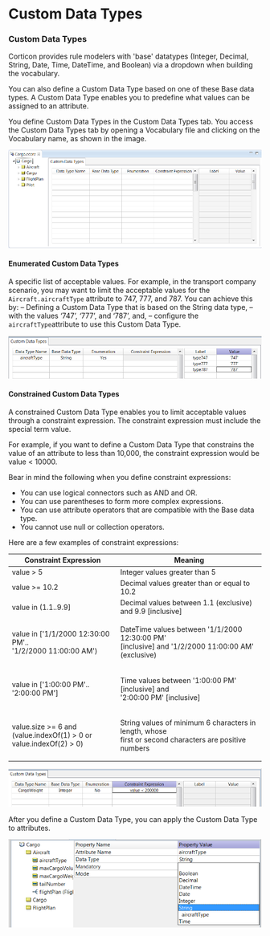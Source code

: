 # Custom Data Types

### Custom Data Types

Corticon provides rule modelers with 'base' datatypes (Integer, Decimal, String, Date, Time, DateTime, and Boolean) via a dropdown when building the vocabulary.&#x20;

You can also define a Custom Data Type based on one of these Base data types. A Custom Data Type enables you to predefine what values can be assigned to an attribute.

You define Custom Data Types in the Custom Data Types tab. You access the Custom Data Types tab by opening a Vocabulary file and clicking on the Vocabulary name, as shown in the image.

![](<../../../.gitbook/assets/image (22).png>)

#### Enumerated Custom Data Types

A specific list of acceptable values. For example, in the transport company scenario, you may want to limit the acceptable values for the `Aircraft.aircraftType` attribute to 747, 777, and 787. You can achieve this by: – Defining a Custom Data Type that is based on the String data type, – with the values ‘747’, ‘777’, and ‘787’, and, – configure the `aircraftType`attribute to use this Custom Data Type.&#x20;

![](<../../../.gitbook/assets/image (39).png>)

#### Constrained Custom Data Types

A constrained Custom Data Type enables you to limit acceptable values through a constraint expression. The constraint expression must include the special term value.&#x20;

For example, if you want to define a Custom Data Type that constrains the value of an attribute to less than 10,000, the constraint expression would be value < 10000.&#x20;

Bear in mind the following when you define constraint expressions:&#x20;

* You can use logical connectors such as AND and OR.&#x20;
* You can use parentheses to form more complex expressions.&#x20;
* You can use attribute operators that are compatible with the Base data type.&#x20;
* You cannot use null or collection operators.&#x20;

Here are a few examples of constraint expressions:

| Constraint Expression                                                           | Meaning                                                                                                          |
| ------------------------------------------------------------------------------- | ---------------------------------------------------------------------------------------------------------------- |
| value > 5                                                                       | Integer values greater than 5                                                                                    |
| value >= 10.2                                                                   | Decimal values greater than or equal to 10.2                                                                     |
| value in (1.1..9.9]                                                             | Decimal values between 1.1 (exclusive) and 9.9 \[inclusive]                                                      |
| <p>value in ['1/1/2000 12:30:00 PM'..<br>'1/2/2000 11:00:00 AM')</p>            | <p>DateTime values between '1/1/2000 12:30:00 PM'<br>[inclusive] and '1/2/2000 11:00:00 AM' (exclusive)</p>      |
| value in \['1:00:00 PM'.. '2:00:00 PM']                                         | <p>Time values between '1:00:00 PM' [inclusive] and<br>'2:00:00 PM' [inclusive]</p>                              |
| <p>value.size >= 6 and<br>(value.indexOf(1) > 0 or<br>value.indexOf(2) > 0)</p> | <p>String values of minimum 6 characters in length, whose<br>first or second characters are positive numbers</p> |

![](<../../../.gitbook/assets/image (79).png>)

After you define a Custom Data Type, you can apply the Custom Data Type to attributes.

![](<../../../.gitbook/assets/image (130).png>)
